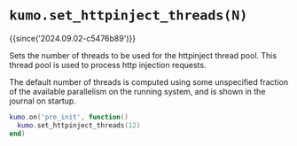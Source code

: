 # `kumo.set_httpinject_threads(N)`

{{since('2024.09.02-c5476b89')}}

Sets the number of threads to be used for the httpinject thread pool.
This thread pool is used to process http injection requests.

The default number of threads is computed using some unspecified fraction of
the available parallelism on the running system, and is shown in the journal on
startup.

```lua
kumo.on('pre_init', function()
  kumo.set_httpinject_threads(12)
end)
```

